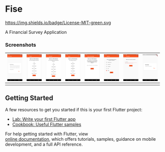# Fise

https://img.shields.io/badge/License-MIT-green.svg

A Financial Survey Application 

### Screenshots
|![1](https://github.com/Davidodari/Fise/blob/develop/screenshots/1.png)|  ![2](https://github.com/Davidodari/Fise/blob/develop/screenshots/2.png)|![3](https://github.com/Davidodari/Fise/blob/develop/screenshots/3.png)|![4](https://github.com/Davidodari/Fise/blob/develop/screenshots/4.png)|![5](https://github.com/Davidodari/Fise/blob/develop/screenshots/5.png)|![6](https://github.com/Davidodari/Fise/blob/develop/screenshots/6.png)|![7](https://github.com/Davidodari/Fise/blob/develop/screenshots/7.png)|![8](https://github.com/Davidodari/Fise/blob/develop/screenshots/8.png)|
|:---:|:---:|:---:|:---:|:---:|:---:|:---:|:---:|
||||||||||
## Getting Started

A few resources to get you started if this is your first Flutter project:

- [Lab: Write your first Flutter app](https://flutter.io/docs/get-started/codelab)
- [Cookbook: Useful Flutter samples](https://flutter.io/docs/cookbook)

For help getting started with Flutter, view  
[online documentation](https://flutter.io/docs), which offers tutorials, 
samples, guidance on mobile development, and a full API reference.
